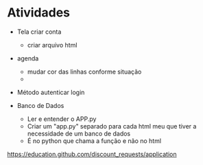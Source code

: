 
# Atividades
- Tela criar conta
    - criar arquivo html
- agenda
    - mudar cor das linhas conforme situação
    - 

- Método autenticar login
- Banco de Dados
    - Ler e entender o APP.py
    - Criar um "app.py" separado para cada html meu que tiver a necessidade de um banco de dados
    - É no python que chama a função e não no html

https://education.github.com/discount_requests/application
